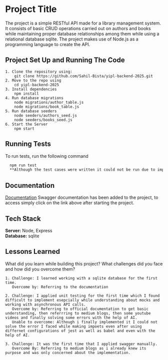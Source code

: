 # Project Title

The project is a simple RESTful API made for a library management system. It consists of basic CRUD operations carried out on authors and books while maintaining proper database relationships among them while using a relational database sqlite. The project makes use of Node.js as a programming language to create the API.




## Project Set Up and Running The Code
    1. Clone the repository using:
        git clone https://github.com/Sahil-Bista/yipl-backend-2025.git
    2. Move to the repo using 
        cd yipl-backend-2025
    3. Install dependencies
        npm install
    4. Run database migrations
        node migrations/author_table.js
        node migrations/book_table.js
    5. Run database seeders
        node seeders/authors_seed.js
        node seeders/books_seed.js
    6. Start the Server
        npm start

## Running Tests

To run tests, run the following command

```bash
  npm run test
  **Although the test cases were written it could not be run due to import related errors which I could not solve**
```



## Documentation

[Documentation](http://localhost:3000/api-docs)
Swagger documentation has been added to the project, to access simply click on the link above after starting the project.
## Tech Stack

**Server:** Node, Express     
**Database:** sqlite


## Lessons Learned

What did you learn while building this project? What challenges did you face and how did you overcome them?

    1. Challenge: I learned working with a sqlite database for the first time.
       Overcome by: Referring to the documentation

    2. Challenge: I applied unit testing for the first time which I found difficult to implement esepcially while understanding about mocks and working with asynchronous API calls.
       Overcome by: Referring to official documentation to get basic understanding, then referrring to medium blogs, then some youtube videos and finally solving some errors with the help of AI.
       Unable to overcome: Although i finally implemented it I could not solve the error I faced while making impoets even after using differnet configurations of jest as well as babel and even with the help of AI.

    3. Challenge: It was the first time that I applied swagger manually.
       Overcome By: Referring to medium blogs as i already knew its purpose and was only concerned about the implementation.

